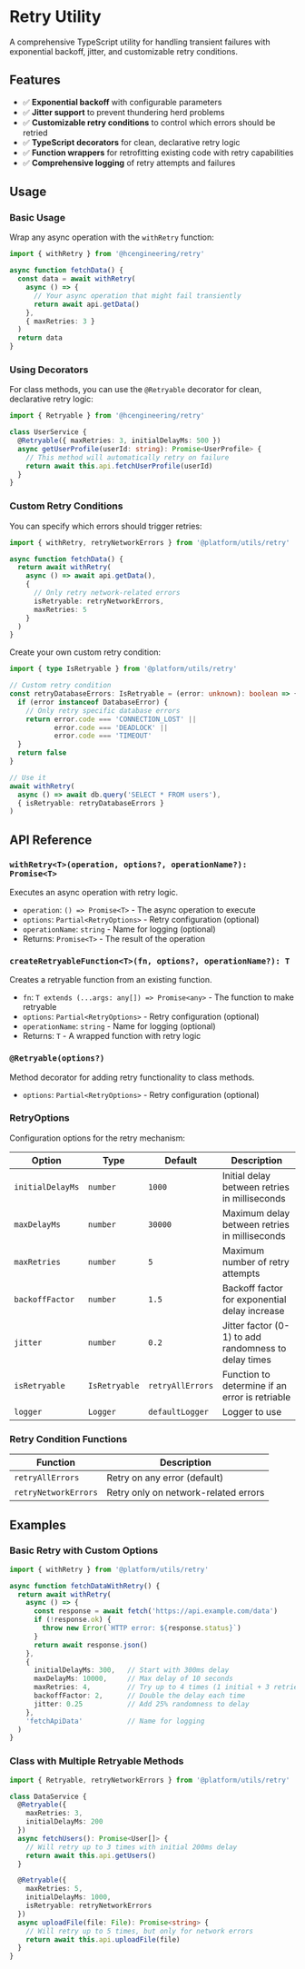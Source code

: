 # Retry Utility

A comprehensive TypeScript utility for handling transient failures with exponential backoff, jitter, and customizable retry conditions.

## Features

- ✅ **Exponential backoff** with configurable parameters
- ✅ **Jitter support** to prevent thundering herd problems
- ✅ **Customizable retry conditions** to control which errors should be retried
- ✅ **TypeScript decorators** for clean, declarative retry logic
- ✅ **Function wrappers** for retrofitting existing code with retry capabilities
- ✅ **Comprehensive logging** of retry attempts and failures

## Usage

### Basic Usage

Wrap any async operation with the `withRetry` function:

```typescript
import { withRetry } from '@hcengineering/retry'

async function fetchData() {
  const data = await withRetry(
    async () => {
      // Your async operation that might fail transiently
      return await api.getData()
    },
    { maxRetries: 3 }
  )
  return data
}
```

### Using Decorators

For class methods, you can use the `@Retryable` decorator for clean, declarative retry logic:

```typescript
import { Retryable } from '@hcengineering/retry'

class UserService {
  @Retryable({ maxRetries: 3, initialDelayMs: 500 })
  async getUserProfile(userId: string): Promise<UserProfile> {
    // This method will automatically retry on failure
    return await this.api.fetchUserProfile(userId)
  }
}
```

### Custom Retry Conditions

You can specify which errors should trigger retries:

```typescript
import { withRetry, retryNetworkErrors } from '@platform/utils/retry'

async function fetchData() {
  return await withRetry(
    async () => await api.getData(),
    {
      // Only retry network-related errors
      isRetryable: retryNetworkErrors,
      maxRetries: 5
    }
  )
}
```

Create your own custom retry condition:

```typescript
import { type IsRetryable } from '@platform/utils/retry'

// Custom retry condition
const retryDatabaseErrors: IsRetryable = (error: unknown): boolean => {
  if (error instanceof DatabaseError) {
    // Only retry specific database errors
    return error.code === 'CONNECTION_LOST' || 
           error.code === 'DEADLOCK' || 
           error.code === 'TIMEOUT'
  }
  return false
}

// Use it
await withRetry(
  async () => await db.query('SELECT * FROM users'),
  { isRetryable: retryDatabaseErrors }
)
```

## API Reference

### `withRetry<T>(operation, options?, operationName?): Promise<T>`

Executes an async operation with retry logic.

- `operation`: `() => Promise<T>` - The async operation to execute
- `options`: `Partial<RetryOptions>` - Retry configuration (optional)
- `operationName`: `string` - Name for logging (optional)
- Returns: `Promise<T>` - The result of the operation

### `createRetryableFunction<T>(fn, options?, operationName?): T`

Creates a retryable function from an existing function.

- `fn`: `T extends (...args: any[]) => Promise<any>` - The function to make retryable
- `options`: `Partial<RetryOptions>` - Retry configuration (optional)
- `operationName`: `string` - Name for logging (optional)
- Returns: `T` - A wrapped function with retry logic

### `@Retryable(options?)`

Method decorator for adding retry functionality to class methods.

- `options`: `Partial<RetryOptions>` - Retry configuration (optional)

### RetryOptions

Configuration options for the retry mechanism:

| Option | Type | Default | Description |
|--------|------|---------|-------------|
| `initialDelayMs` | `number` | `1000` | Initial delay between retries in milliseconds |
| `maxDelayMs` | `number` | `30000` | Maximum delay between retries in milliseconds |
| `maxRetries` | `number` | `5` | Maximum number of retry attempts |
| `backoffFactor` | `number` | `1.5` | Backoff factor for exponential delay increase |
| `jitter` | `number` | `0.2` | Jitter factor (0-1) to add randomness to delay times |
| `isRetryable` | `IsRetryable` | `retryAllErrors` | Function to determine if an error is retriable |
| `logger` | `Logger` | `defaultLogger` | Logger to use |

### Retry Condition Functions

| Function | Description |
|----------|-------------|
| `retryAllErrors` | Retry on any error (default) |
| `retryNetworkErrors` | Retry only on network-related errors |

## Examples

### Basic Retry with Custom Options

```typescript
import { withRetry } from '@platform/utils/retry'

async function fetchDataWithRetry() {
  return await withRetry(
    async () => {
      const response = await fetch('https://api.example.com/data')
      if (!response.ok) {
        throw new Error(`HTTP error: ${response.status}`)
      }
      return await response.json()
    },
    {
      initialDelayMs: 300,   // Start with 300ms delay
      maxDelayMs: 10000,     // Max delay of 10 seconds
      maxRetries: 4,         // Try up to 4 times (1 initial + 3 retries)
      backoffFactor: 2,      // Double the delay each time
      jitter: 0.25           // Add 25% randomness to delay
    },
    'fetchApiData'           // Name for logging
  )
}
```

### Class with Multiple Retryable Methods

```typescript
import { Retryable, retryNetworkErrors } from '@platform/utils/retry'

class DataService {
  @Retryable({
    maxRetries: 3,
    initialDelayMs: 200
  })
  async fetchUsers(): Promise<User[]> {
    // Will retry up to 3 times with initial 200ms delay
    return await this.api.getUsers()
  }

  @Retryable({
    maxRetries: 5,
    initialDelayMs: 1000,
    isRetryable: retryNetworkErrors
  })
  async uploadFile(file: File): Promise<string> {
    // Will retry up to 5 times, but only for network errors
    return await this.api.uploadFile(file)
  }
}
```
